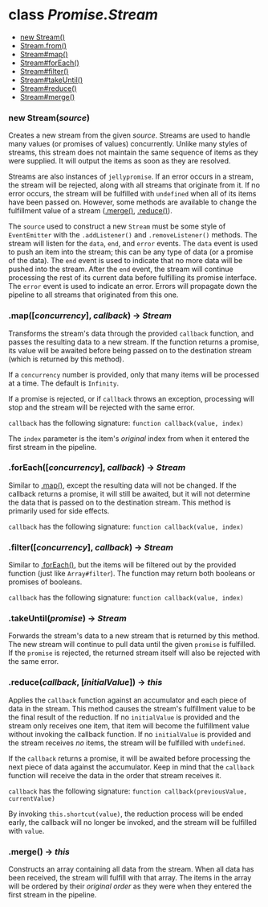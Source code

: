 # class *Promise.Stream*

- [new Stream()](#new-streamsource)
- [Stream.from()](#fromiterable---stream)
- [Stream#map()](#mapconcurrency-callback---stream)
- [Stream#forEach()](#foreachconcurrency-callback---stream)
- [Stream#filter()](#filterconcurrency-callback---stream)
- [Stream#takeUntil()](#takeuntilpromise---stream)
- [Stream#reduce()](#reducecallback-initialvalue---this)
- [Stream#merge()](#merge---this)

### new Stream(*source*)

Creates a new stream from the given *source*. Streams are used to handle many values (or promises of values) concurrently. Unlike many styles of streams, this stream does not maintain the same sequence of items as they were supplied. It will output the items as soon as they are resolved.

Streams are also instances of `jellypromise`. If an error occurs in a stream, the stream will be rejected, along with all streams that originate from it. If no error occurs, the stream will be fulfilled with `undefined` when all of its items have been passed on. However, some methods are available to change the fulfillment value of a stream ([.merge()](#merge---this), [.reduce()](#reducecallback-initalvalue---this)).

The `source` used to construct a new `Stream` must be some style of `EventEmitter` with the `.addListener()` and `.removeListener()` methods. The stream will listen for the `data`, `end`, and `error` events. The `data` event is used to push an item into the stream; this can be any type of data (or a promise of the data). The `end` event is used to indicate that no more data will be pushed into the stream. After the `end` event, the stream will continue processing the rest of its current data before fulfilling its promise interface. The `error` event is used to indicate an error. Errors will propagate down the pipeline to all streams that originated from this one.


### .map([*concurrency*], *callback*) -> *Stream*

Transforms the stream's data through the provided `callback` function, and passes the resulting data to a new stream. If the function returns a promise, its value will be awaited before being passed on to the destination stream (which is returned by this method).

If a `concurrency` number is provided, only that many items will be processed at a time. The default is `Infinity`.

If a promise is rejected, or if `callback` throws an exception, processing will stop and the stream will be rejected with the same error.

`callback` has the following signature: `function callback(value, index)`

The `index` parameter is the item's *original* index from when it entered the first stream in the pipeline.

### .forEach([*concurrency*], *callback*) -> *Stream*

Similar to [.map()](#mapconcurrency-callback---stream), except the resulting data will not be changed. If the callback returns a promise, it will still be awaited, but it will not determine the data that is passed on to the destination stream. This method is primarily used for side effects.

`callback` has the following signature: `function callback(value, index)`

### .filter([*concurrency*], *callback*) -> *Stream*

Similar to [.forEach()](#foreachconcurrency-callback---stream), but the items will be filtered out by the provided function (just like `Array#filter`). The function may return both booleans or promises of booleans.

`callback` has the following signature: `function callback(value, index)`

### .takeUntil(*promise*) -> *Stream*

Forwards the stream's data to a new stream that is returned by this method. The new stream will continue to pull data until the given `promise` is fulfilled. If the `promise` is rejected, the returned stream itself will also be rejected with the same error.

### .reduce(*callback*, [*initialValue*]) -> *this*

Applies the `callback` function against an accumulator and each piece of data in the stream. This method causes the stream's fulfillment value to be the final result of the reduction. If no `initialValue` is provided and the stream only receives one item, that item will become the fulfillment value without invoking the callback function. If no `initialValue` is provided and the stream receives *no* items, the stream will be fulfilled with `undefined`.

If the `callback` returns a promise, it will be awaited before processing the next piece of data against the accumulator. Keep in mind that the `callback` function will receive the data in the order that stream receives it.

`callback` has the following signature: `function callback(previousValue, currentValue)`

By invoking `this.shortcut(value)`, the reduction process will be ended early, the callback will no longer be invoked, and the stream will be fulfilled with `value`.

### .merge() -> *this*

Constructs an array containing all data from the stream. When all data has been received, the stream will fulfill with that array. The items in the array will be ordered by their *original order* as they were when they entered the first stream in the pipeline.


